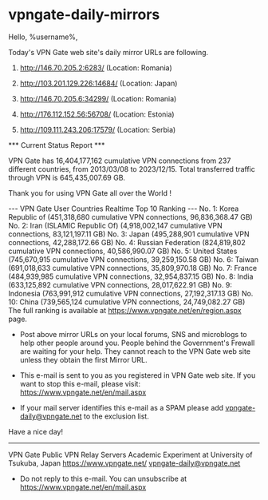 # vpngate-daily-mirrors

Hello, %username%,

Today's VPN Gate web site's daily mirror URLs are following.

1. http://146.70.205.2:6283/
   (Location: Romania)

2. http://103.201.129.226:14684/
   (Location: Japan)

3. http://146.70.205.6:34299/
   (Location: Romania)

4. http://176.112.152.56:56708/
   (Location: Estonia)

5. http://109.111.243.206:17579/
   (Location: Serbia)


*** Current Status Report ***

VPN Gate has 16,404,177,162 cumulative VPN connections from 237 different countries, from 2013/03/08 to 2023/12/15.
Total transferred traffic through VPN is 645,435,007.69 GB.

Thank you for using VPN Gate all over the World !


--- VPN Gate User Countries Realtime Top 10 Ranking ---
No. 1: Korea Republic of (451,318,680 cumulative VPN connections, 96,836,368.47 GB)
No. 2: Iran (ISLAMIC Republic Of) (4,918,002,147 cumulative VPN connections, 83,121,197.11 GB)
No. 3: Japan (495,288,901 cumulative VPN connections, 42,288,172.66 GB)
No. 4: Russian Federation (824,819,802 cumulative VPN connections, 40,586,990.07 GB)
No. 5: United States (745,670,915 cumulative VPN connections, 39,259,150.58 GB)
No. 6: Taiwan (691,018,633 cumulative VPN connections, 35,809,970.18 GB)
No. 7: France (484,939,985 cumulative VPN connections, 32,954,837.15 GB)
No. 8: India (633,125,892 cumulative VPN connections, 28,017,622.91 GB)
No. 9: Indonesia (763,991,912 cumulative VPN connections, 27,192,317.13 GB)
No. 10: China (739,565,124 cumulative VPN connections, 24,749,082.27 GB)
The full ranking is available at https://www.vpngate.net/en/region.aspx page.


* Post above mirror URLs on your local forums, SNS and microblogs
  to help other people around you.
  People behind the Government's Frewall are waiting for your help.
  They cannot reach to the VPN Gate web site
  unless they obtain the first Mirror URL.

* This e-mail is sent to you as you registered in VPN Gate web site.
  If you want to stop this e-mail, please visit:
  https://www.vpngate.net/en/mail.aspx

* If your mail server identifies this e-mail as a SPAM
  please add vpngate-daily@vpngate.net to the exclusion list.

Have a nice day!

------------------------------------------------------
VPN Gate Public VPN Relay Servers
Academic Experiment at University of Tsukuba, Japan
https://www.vpngate.net/
vpngate-daily@vpngate.net
* Do not reply to this e-mail.
  You can unsubscribe at https://www.vpngate.net/en/mail.aspx


